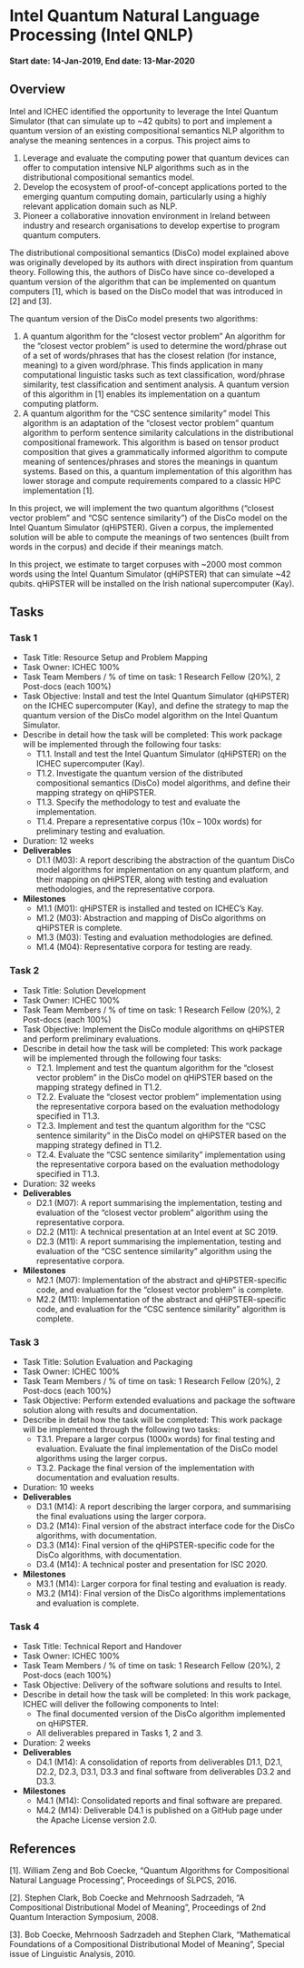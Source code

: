 # Intel Quantum Natural Language Processing (Intel QNLP)

#### Start date: 14-Jan-2019, End date: 13-Mar-2020

## Overview

Intel and ICHEC identified the opportunity to leverage the Intel Quantum Simulator (that can simulate up to ~42 qubits) to port and implement a quantum version of an existing compositional semantics NLP algorithm to analyse the meaning sentences in a corpus. This project aims to
1.	Leverage and evaluate the computing power that quantum devices can offer to computation intensive NLP algorithms such as in the distributional compositional semantics model.
2.	Develop the ecosystem of proof-of-concept applications ported to the emerging quantum computing domain, particularly using a highly relevant application domain such as NLP.
3.	Pioneer a collaborative innovation environment in Ireland between industry and research organisations to develop expertise to program quantum computers.

The distributional compositional semantics (DisCo) model explained above was originally developed by its authors with direct inspiration from quantum theory. Following this, the authors of DisCo have since co-developed a quantum version of the algorithm that can be implemented on quantum computers [1], which is based on the DisCo model that was introduced in [2] and [3].

The quantum version of the DisCo model presents two algorithms:
1.	A quantum algorithm for the “closest vector problem”
An algorithm for the “closest vector problem” is used to determine the word/phrase out of a set of words/phrases that has the closest relation (for instance, meaning) to a given word/phrase. This finds application in many computational linguistic tasks such as text classification, word/phrase similarity, test classification and sentiment analysis. A quantum version of this algorithm in [1] enables its implementation on a quantum computing platform.
2.	A quantum algorithm for the “CSC sentence similarity” model
This algorithm is an adaptation of the “closest vector problem” quantum algorithm to perform sentence similarity calculations in the distributional compositional framework. This algorithm is based on tensor product composition that gives a grammatically informed algorithm to compute meaning of sentences/phrases and stores the meanings in quantum systems. Based on this, a quantum implementation of this algorithm has lower storage and compute requirements compared to a classic HPC implementation [1].

In this project, we will implement the two quantum algorithms (“closest vector problem” and “CSC sentence similarity”) of the DisCo model on the Intel Quantum Simulator (qHiPSTER). Given a corpus, the implemented solution will be able to compute the meanings of two sentences (built from words in the corpus) and decide if their meanings match.

In this project, we estimate to target corpuses with ~2000 most common words using the Intel Quantum Simulator (qHiPSTER) that can simulate ~42 qubits. qHiPSTER will be installed on the Irish national supercomputer (Kay).

## Tasks

### Task 1

- Task Title: Resource Setup and Problem Mapping
- Task Owner: ICHEC 100%
- Task Team Members / % of time on task: 1 Research Fellow (20%), 2 Post-docs (each 100%)
- Task Objective: Install and test the Intel Quantum Simulator (qHiPSTER) on the ICHEC supercomputer (Kay), and define the strategy to map the quantum version of the DisCo model algorithm on the Intel Quantum Simulator.
- Describe in detail how the task will be completed: 
This work package will be implemented through the following four tasks:
  - T1.1. Install and test the Intel Quantum Simulator (qHiPSTER) on the ICHEC supercomputer (Kay).
  - T1.2. Investigate the quantum version of the distributed compositional semantics (DisCo) model algorithms, and define their mapping strategy on qHiPSTER.
  - T1.3. Specify the methodology to test and evaluate the implementation.
  - T1.4. Prepare a representative corpus (10x – 100x words) for preliminary testing and evaluation.
- Duration: 12 weeks
- **Deliverables**
  - D1.1 (M03): A report describing the abstraction of the quantum DisCo model algorithms for implementation on any quantum platform, and their mapping on qHiPSTER, along with testing and evaluation methodologies, and the representative corpora.
- **Milestones**
  - M1.1 (M01): qHiPSTER is installed and tested on ICHEC’s Kay.
  - M1.2 (M03): Abstraction and mapping of DisCo algorithms on qHiPSTER is complete.
  - M1.3 (M03): Testing and evaluation methodologies are defined.
  - M1.4 (M04): Representative corpora for testing are ready.
  
### Task 2

- Task Title: Solution Development
- Task Owner: ICHEC 100%
- Task Team Members / % of time on task: 1 Research Fellow (20%), 2 Post-docs (each 100%)
- Task Objective: Implement the DisCo module algorithms on qHiPSTER and perform preliminary evaluations.
- Describe in detail how the task will be completed: 
This work package will be implemented through the following four tasks:
  - T2.1. Implement and test the quantum algorithm for the “closest vector problem” in the DisCo model on qHiPSTER based on the mapping strategy defined in T1.2.
  - T2.2. Evaluate the “closest vector problem” implementation using the representative corpora based on the evaluation methodology specified in T1.3.
  - T2.3. Implement and test the quantum algorithm for the “CSC sentence similarity” in the DisCo model on qHiPSTER based on the mapping strategy defined in T1.2.
  - T2.4. Evaluate the “CSC sentence similarity” implementation using the representative corpora based on the evaluation methodology specified in T1.3.
- Duration: 32 weeks
- **Deliverables**
  - D2.1 (M07): A report summarising the implementation, testing and evaluation of the “closest vector problem” algorithm using the representative corpora.
  - D2.2 (M11): A technical presentation at an Intel event at SC 2019.
  - D2.3 (M11): A report summarising the implementation, testing and evaluation of the “CSC sentence similarity” algorithm using the representative corpora.
- **Milestones**
  - M2.1 (M07): Implementation of the abstract and qHiPSTER-specific code, and evaluation for the “closest vector problem” is complete.
  - M2.2 (M11): Implementation of the abstract and qHiPSTER-specific code, and evaluation for the “CSC sentence similarity” algorithm is complete.

### Task 3

- Task Title: Solution Evaluation and Packaging
- Task Owner: ICHEC 100%
- Task Team Members / % of time on task: 1 Research Fellow (20%), 2 Post-docs (each 100%)
- Task Objective: Perform extended evaluations and package the software solution along with results and documentation.
- Describe in detail how the task will be completed: 
This work package will be implemented through the following two tasks:
  - T3.1. Prepare a larger corpus (1000x words) for final testing and evaluation. Evaluate the final implementation of the DisCo model algorithms using the larger corpus.
  - T3.2. Package the final version of the implementation with documentation and evaluation results.
- Duration: 10 weeks
- **Deliverables**
  - D3.1 (M14): A report describing the larger corpora, and summarising the final evaluations using the larger corpora.
  - D3.2 (M14): Final version of the abstract interface code for the DisCo algorithms, with documentation.
  - D3.3 (M14): Final version of the qHiPSTER-specific code for the DisCo algorithms, with documentation.
  - D3.4 (M14): A technical poster and presentation for ISC 2020.
- **Milestones**
  - M3.1 (M14): Larger corpora for final testing and evaluation is ready.
  - M3.2 (M14): Final version of the DisCo algorithms implementations and evaluation is complete.

### Task 4
- Task Title: Technical Report and Handover
- Task Owner: ICHEC 100%
- Task Team Members / % of time on task: 1 Research Fellow (20%), 2 Post-docs (each 100%)
- Task Objective: Delivery of the software solutions and results to Intel.
- Describe in detail how the task will be completed: 
In this work package, ICHEC will deliver the following components to Intel:
  - The final documented version of the DisCo algorithm implemented on qHiPSTER.
  - All deliverables prepared in Tasks 1, 2 and 3.
- Duration: 2 weeks
- **Deliverables**
  - D4.1 (M14): A consolidation of reports from deliverables D1.1, D2.1, D2.2, D2.3, D3.1, D3.3 and final software from deliverables D3.2 and D3.3.
- **Milestones**
  - M4.1 (M14): Consolidated reports and final software are prepared.
  - M4.2 (M14): Deliverable D4.1 is published on a GitHub page under the Apache License version 2.0.

## References

[1]. William Zeng and Bob Coecke, “Quantum Algorithms for Compositional Natural Language Processing”, Proceedings of SLPCS, 2016.

[2]. Stephen Clark, Bob Coecke and Mehrnoosh Sadrzadeh, “A Compositional Distributional Model of Meaning”, Proceedings of 2nd Quantum Interaction Symposium, 2008.

[3]. Bob Coecke, Mehrnoosh Sadrzadeh and Stephen Clark, “Mathematical Foundations of a Compositional Distributional Model of Meaning”, Special issue of Linguistic Analysis, 2010.
